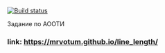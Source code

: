 [![Build status](https://ci.appveyor.com/api/projects/status/e2y12goe81w3qf22?svg=true)](https://ci.appveyor.com/project/mrvotum/line-length)

Задание по АООТИ

### link: https://mrvotum.github.io/line_length/
